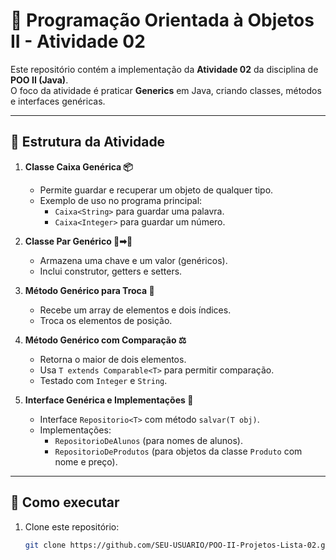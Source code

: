 # 📘 Programação Orientada à Objetos II - Atividade 02

Este repositório contém a implementação da **Atividade 02** da disciplina de **POO II (Java)**.  
O foco da atividade é praticar **Generics** em Java, criando classes, métodos e interfaces genéricas.

---

## 📂 Estrutura da Atividade

1. **Classe Caixa Genérica 📦**
   - Permite guardar e recuperar um objeto de qualquer tipo.
   - Exemplo de uso no programa principal:
     - `Caixa<String>` para guardar uma palavra.
     - `Caixa<Integer>` para guardar um número.

2. **Classe Par Genérico 🔑➡📘**
   - Armazena uma chave e um valor (genéricos).
   - Inclui construtor, getters e setters.

3. **Método Genérico para Troca 🔄**
   - Recebe um array de elementos e dois índices.
   - Troca os elementos de posição.

4. **Método Genérico com Comparação ⚖**
   - Retorna o maior de dois elementos.
   - Usa `T extends Comparable<T>` para permitir comparação.
   - Testado com `Integer` e `String`.

5. **Interface Genérica e Implementações 💾**
   - Interface `Repositorio<T>` com método `salvar(T obj)`.
   - Implementações:
     - `RepositorioDeAlunos` (para nomes de alunos).
     - `RepositorioDeProdutos` (para objetos da classe `Produto` com nome e preço).

---

## 🚀 Como executar

1. Clone este repositório:
   ```bash
   git clone https://github.com/SEU-USUARIO/POO-II-Projetos-Lista-02.git
